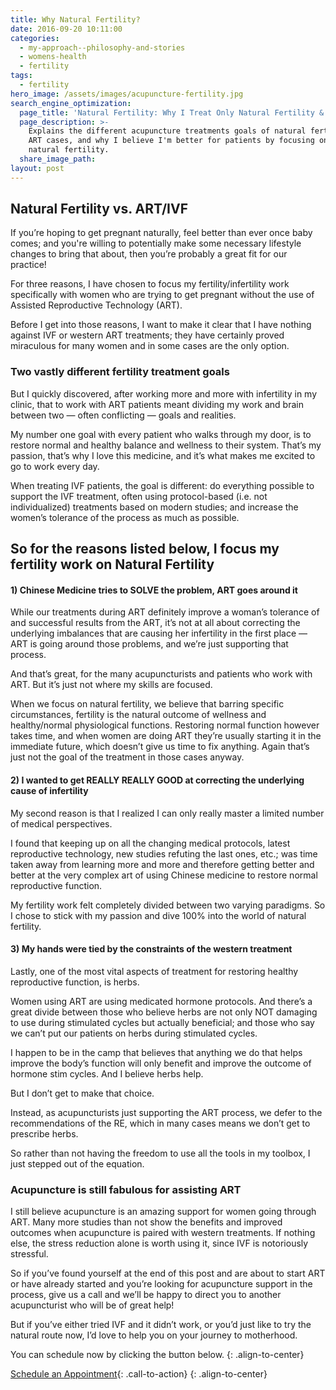 ```yaml
---
title: Why Natural Fertility?
date: 2016-09-20 10:11:00
categories:
  - my-approach--philosophy-and-stories
  - womens-health
  - fertility
tags:
  - fertility
hero_image: /assets/images/acupuncture-fertility.jpg
search_engine_optimization:
  page_title: 'Natural Fertility: Why I Treat Only Natural Fertility & Refer for ART'
  page_description: >-
    Explains the different acupuncture treatments goals of natural fertility vs.
    ART cases, and why I believe I'm better for patients by focusing on just
    natural fertility.
  share_image_path:
layout: post
---
```


## Natural Fertility vs. ART/IVF

If you’re hoping to get pregnant naturally, feel better than ever once baby comes; and you're willing to potentially make some necessary lifestyle changes to bring that about, then you’re probably a great fit for our practice!

For three reasons, I have chosen to focus my fertility/infertility work specifically with women who are trying to get pregnant without the use of Assisted Reproductive Technology (ART).

Before I get into those reasons, I want to make it clear that I have nothing against IVF or western ART treatments; they have certainly proved miraculous for many women and in some cases are the only option.

### Two vastly different fertility treatment goals

But I quickly discovered, after working more and more with infertility in my clinic, that to work with ART patients meant dividing my work and brain between two — often conflicting — goals and realities.

My number one goal with every patient who walks through my door, is to restore normal and healthy balance and wellness to their system. That’s my passion, that’s why I love this medicine, and it’s what makes me excited to go to work every day.

When treating IVF patients, the goal is different: do everything possible to support the IVF treatment, often using protocol-based (i.e. not individualized) treatments based on modern studies; and increase the women’s tolerance of the process as much as possible.

## So for the reasons listed below, I focus my fertility work on Natural Fertility

#### 1) Chinese Medicine tries to SOLVE the problem, ART goes around it

While our treatments during ART definitely improve a woman’s tolerance of and successful results from the ART, it’s not at all about correcting the underlying imbalances that are causing her infertility in the first place — ART is going around those problems, and we’re just supporting that process. &nbsp;

And that’s great, for the many acupuncturists and patients who work with ART. But it’s just not where my skills are focused.

When we focus on natural fertility, we believe that barring specific circumstances, fertility is the natural outcome of wellness and healthy/normal physiological functions. Restoring normal function however takes time, and when women are doing ART they’re usually starting it in the immediate future, which doesn’t give us time to fix anything. Again that’s just not the goal of the treatment in those cases anyway.

#### 2) I wanted to get REALLY REALLY GOOD at correcting the underlying cause of infertility

My second reason is that I realized I can only really master a limited number of medical perspectives.

I found that keeping up on all the changing medical protocols, latest reproductive technology, new studies refuting the last ones, etc.; was time taken away from learning more and more and therefore getting better and better at the very complex art of using Chinese medicine to restore normal reproductive function.

My fertility work felt completely divided between two varying paradigms. So I chose to stick with my passion and dive 100% into the world of natural fertility.

#### 3) My hands were tied by the constraints of the western treatment

Lastly, one of the most vital aspects of treatment for restoring healthy reproductive function, is herbs.

Women using ART are using medicated hormone protocols. And there’s a great divide between those who believe herbs are not only NOT damaging to use during stimulated cycles but actually beneficial; and those who say we can’t put our patients on herbs during stimulated cycles.

I happen to be in the camp that believes that anything we do that helps improve the body’s function will only benefit and improve the outcome of hormone stim cycles. And I believe herbs help.

But I don’t get to make that choice.

Instead, as acupuncturists just supporting the ART process, we defer to the recommendations of the RE, which in many cases means we don’t get to prescribe herbs.

So rather than not having the freedom to use all the tools in my toolbox, I just stepped out of the equation.

### Acupuncture is still fabulous for assisting ART

I still believe acupuncture is an amazing support for women going through ART. Many more studies than not show the benefits and improved outcomes when acupuncture is paired with western treatments. If nothing else, the stress reduction alone is worth using it, since IVF is notoriously stressful.

So if you’ve found yourself at the end of this post and are about to start ART or have already started and you’re looking for acupuncture support in the process, give us a call and we’ll be happy to direct you to another acupuncturist who will be of great help!

But if you’ve either tried IVF and it didn’t work, or you’d just like to try the natural route now, I’d love to help you on your journey to motherhood.

You can schedule now by clicking the button below.
{: .align-to-center}

[Schedule an Appointment](/make-an-appointment/){: .call-to-action}
{: .align-to-center}